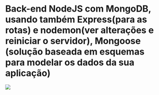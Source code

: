 <h1>Back-end NodeJS com MongoDB, usando também Express(para as rotas) e nodemon(ver alterações e reiniciar o servidor),  Mongoose (solução baseada em esquemas para modelar os dados da sua aplicação)</h1>
 
<img src="https://cdn.dribbble.com/users/505482/screenshots/1776789/nodejs-dribbble_1.gif">
